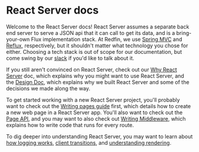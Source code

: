 # React Server docs

Welcome to the React Server docs!  React Server assumes a separate back end
server to serve a JSON api that it can call to get its data, and is a
bring-your-own Flux implementation stack.  At Redfin, we use
[Spring MVC](http://docs.spring.io/spring/docs/current/spring-framework-reference/html/mvc.html)
and [Reflux](https://github.com/reflux/refluxjs), respectively, but it shouldn't
matter what technology you chose for either.  Choosing a tech stack is out of
scope for our documentation, but come swing by our [slack](https://slack.react-server.io/) if you'd like to talk
about it.

If you still aren't convinced on React Server, check out our
[Why React Server](intro/why-react-server.md) doc, which explains why you might want
to use React Server, and the [Design Doc](intro/design.md), which explains why we
built React Server and some of the decisions we made along the way.

To get started working with a new React Server project, you'll probably want to
check out the [Writing pages guide](guides/writing-pages.md) first, which details how
to create a new web page in a React Server app.  You'll also want to check out
the [Page API](page-api.md), and you may want to also check out
[Writing Middleware](guides/writing-middleware.md), which explains how to write code
that runs for every route.

To dig deeper into understanding React Server, you may want to learn about
[how logging works](guides/logging.md), [client transitions](guides/client-transitions.md),
and [understanding rendering](guides/understanding-rendering.md).
